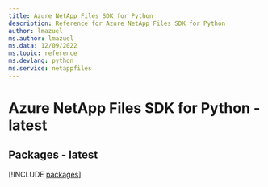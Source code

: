 ```yaml
---
title: Azure NetApp Files SDK for Python
description: Reference for Azure NetApp Files SDK for Python
author: lmazuel
ms.author: lmazuel
ms.data: 12/09/2022
ms.topic: reference
ms.devlang: python
ms.service: netappfiles
---
```

# Azure NetApp Files SDK for Python - latest
## Packages - latest
[!INCLUDE [packages](netapp-files-index.md)]